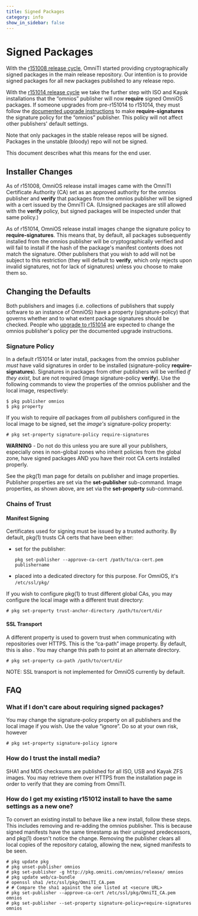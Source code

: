 ```yaml
---
title: Signed Packages
category: info
show_in_sidebar: false
---
```


# Signed Packages

With the [r151008 release cycle](/legacy/releasenotes/r151008.html), OmniTI
started providing cryptographically signed packages in the main release
repository. Our intention is to provide signed packages for all new
packages published to any release repo.

With the [r151014 release cycle](/legacy/releasenotes/r151014.html) we take the
further step with ISO and Kayak installations that the “omnios”
publisher will now **require** signed OmniOS packages. If someone
upgrades from pre-r151014 to r151014, they must follow the
[documented upgrade instructions](/legacy/upgrade_to_r151014.html) to make
**require-signatures** the signature policy for the “omnios” publisher.
This policy will not affect other publishers' default settings.

Note that only packages in the stable release repos will be signed.
Packages in the unstable (bloody) repo will not be signed.

This document describes what this means for the end user.

## Installer Changes

As of r151008, OmniOS release install images came with the OmniTI
Certificate Authority (CA) set as an approved authority for the omnios
publisher and **verify** that packages from the omnios publisher will be
signed with a cert issued by the OmniTI CA. (Unsigned packages are still
allowed with the **verify** policy, but signed packages will be
inspected under that same policy.)

As of r151014, OmniOS release install images change the signature policy
to **require-signatures**. This means that, by default, all packages
subsequently installed from the omnios publisher will be
cryptographically verified and will fail to install if the hash of the
package's manifest contents does not match the signature. Other
publishers that you wish to add will not be subject to this restriction
(they will default to **verify**, which only rejects upon invalid
signatures, not for lack of signatures) unless you choose to make them
so.

## Changing the Defaults

Both publishers and images (i.e. collections of publishers that supply
software to an instance of OmniOS) have a property (signature-policy)
that governs whether and to what extent package signatures should be
checked. People who [upgrade to r151014](/legacy/upgrade_to_r151014.html) are
expected to change the omnios publisher's policy per the documented
upgrade instructions.

### Signature Policy

In a default r151014 or later install, packages from the omnios
publisher *must* have valid signatures in order to be installed
(signature-policy **require-signatures**). Signatures in packages from
other publishers will be verified *if they exist*, but are not required
(image signature-policy **verify**). Use the following commands to view
the properties of the omnios publisher and the local image,
respectively:

```
$ pkg publisher omnios
$ pkg property
```

If you wish to require *all* packages from *all* publishers configured
in the local image to be signed, set the *image's* signature-policy
property:

```
# pkg set-property signature-policy require-signatures
```

**WARNING** - Do not do this unless you are sure all your publishers,
especially ones in non-global zones who inherit policies from the global
zone, have signed packages AND you have their root CA certs installed
properly.

See the pkg(1) man page for details on publisher and image properties.
Publisher properties are set via the **set-publisher** sub-command.
Image properties, as shown above, are set via the **set-property**
sub-command.

### Chains of Trust

#### Manifest Signing

Certificates used for signing must be issued by a trusted authority. By
default, pkg(1) trusts CA certs that have been either:

* set for the publisher: 
  ```
  pkg set-publisher --approve-ca-cert /path/to/ca-cert.pem publishername
  ```
* placed into a dedicated directory for this purpose. For OmniOS, it's `/etc/ssl/pkg/`

If you wish to configure pkg(1) to trust different global CAs, you may
configure the local image with a different trust directory:

```
# pkg set-property trust-anchor-directory /path/to/cert/dir
```

#### SSL Transport

A different property is used to govern trust when communicating with
repositories over HTTPS. This is the “ca-path” image property. By
default, this is also . You may change this path to point at an
alternate directory.

```
# pkg set-property ca-path /path/to/cert/dir
```

NOTE: SSL transport is not implemented for OmniOS currently by default.

## FAQ

### What if I don't care about requiring signed packages?

You may change the signature-policy property on all publishers and the local image
if you wish. Use the value “ignore”. Do so at your own risk, however

```
# pkg set-property signature-policy ignore
```

### How do I trust the install media?

SHA1 and MD5 checksums are published for all ISO, USB and Kayak ZFS images.
You may retrieve them over HTTPS from the installation page
in order to verify that they are coming from OmniTI.

### How do I get my existing r151012 install to have the same settings as a new one?

To convert an existing install to behave like a new install, follow these steps.
This includes removing and re-adding the omnios publisher. This is because signed
manifests have the same timestamp as their unsigned predecessors, and pkg(1) doesn't
notice the change. Removing the publisher clears all local copies of the repository
catalog, allowing the new, signed manifests to be seen.

```
# pkg update pkg
# pkg unset-publisher omnios
# pkg set-publisher -g http://pkg.omniti.com/omnios/release/ omnios
# pkg update web/ca-bundle
# openssl sha1 /etc/ssl/pkg/OmniTI_CA.pem
# # Compare the sha1 against the one listed at <secure URL>
# pkg set-publisher --approve-ca-cert /etc/ssl/pkg/OmniTI_CA.pem omnios
# pkg set-publisher --set-property signature-policy=require-signatures omnios
```

